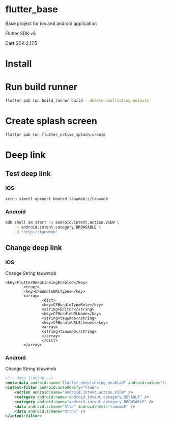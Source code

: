# flutter_base

Base project for ios and android application

Flutter SDK v3

Dart SDK 2.17.5

# Install

# Run build runner

```sh
flutter pub run build_runner build --delete-conflicting-outputs
```

# Create splash screen

```sh
flutter pub run flutter_native_splash:create
```

# Deep link

## Test deep link

### IOS
```sh
xcrun simctl openurl booted tauwmob://tauwmob
```

### Android
```sh
adb shell am start -a android.intent.action.VIEW \
    -c android.intent.category.BROWSABLE \
    -d "http://tauwmob"
```

## Change deep link

### IOS

Change String tauwmob
```
<key>FlutterDeepLinkingEnabled</key>
		<true/>
		<key>CFBundleURLTypes</key>
		<array>
				<dict>
				<key>CFBundleTypeRole</key>
				<string>Editor</string>
				<key>CFBundleURLName</key>
				<string>tauwmob</string>
				<key>CFBundleURLSchemes</key>
				<array>
				<string>tauwmob</string>
				</array>
				</dict>
		</array>
```

### Android

Change String tauwmob

```xml
<!-- Deep linking -->
<meta-data android:name="flutter_deeplinking_enabled" android:value="true" />
<intent-filter android:autoVerify="true">
    <action android:name="android.intent.action.VIEW" />
    <category android:name="android.intent.category.DEFAULT" />
    <category android:name="android.intent.category.BROWSABLE" />
    <data android:scheme="http" android:host="tauwmob" />
    <data android:scheme="https" />
</intent-filter>
```